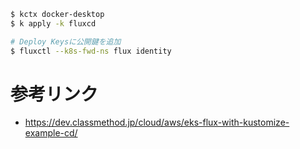 ```bash
$ kctx docker-desktop
$ k apply -k fluxcd

# Deploy Keysに公開鍵を追加
$ fluxctl --k8s-fwd-ns flux identity
```

# 参考リンク
- https://dev.classmethod.jp/cloud/aws/eks-flux-with-kustomize-example-cd/